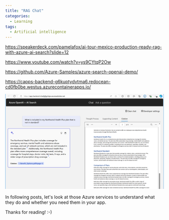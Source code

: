 ```yaml
---
title: "RAG Chat"
categories:
  - Learning
tags:
  - Artificial intelligence
---
```


https://speakerdeck.com/pamelafox/ai-tour-mexico-production-ready-rag-with-azure-ai-search?slide=12

https://www.youtube.com/watch?v=ys9CYtqP2Ow

https://github.com/Azure-Samples/azure-search-openai-demo/

https://capps-backend-g6kuptydvtma6.redocean-cd0fb0be.westus.azurecontainerapps.io/

![img](../assets/images/2024-09-13-ai-samples2.png)

In following posts, let's look at those Azure services to understand what they do and whether you need them in your app. 

Thanks for reading! :-)
